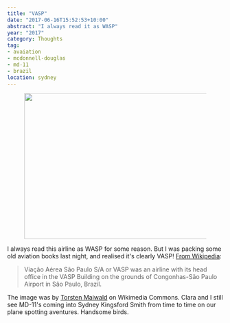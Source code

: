 ```yaml
---
title: "VASP"
date: "2017-06-16T15:52:53+10:00"
abstract: "I always read it as WASP"
year: "2017"
category: Thoughts
tag:
- avaiation
- mcdonnell-douglas
- md-11
- brazil
location: sydney
---
```

<figure><p><img src="https://rubenerd.com/files/2017/VASP_MD-11_PP-SOW_REC_1998@1x.jpg" alt="" style="width:500px; height:340px" srcset="https://rubenerd.com/files/2017/VASP_MD-11_PP-SOW_REC_1998@1x.jpg 1x, https://rubenerd.com/files/2017/VASP_MD-11_PP-SOW_REC_1998@2x.jpg 2x" /></p></figure>

I always read this airline as WASP for some reason. But I was packing some old aviation books last night, and realised it's clearly VASP! [From Wikipedia]:

> Viação Aérea São Paulo S/A or VASP was an airline with its head office in the VASP Building on the grounds of Congonhas-São Paulo Airport in São Paulo, Brazil.

The image was by [Torsten Maiwald] on Wikimedia Commons. Clara and I still see MD-11's coming into Sydney Kingsford Smith from time to time on our plane spotting aventures. Handsome birds.

[From Wikipedia]: https://en.wikipedia.org/wiki/VASP
[Torsten Maiwald]: https://commons.wikimedia.org/wiki/File:VASP_MD-11_PP-SOW_REC_1998-2-15.png

